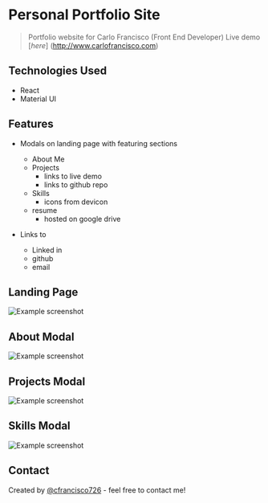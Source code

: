 # Personal Portfolio Site

> Portfolio website for Carlo Francisco (Front End Developer)
> Live demo [_here_] (http://www.carlofrancisco.com)

## Technologies Used

- React
- Material UI

## Features

- Modals on landing page with featuring sections

  - About Me
  - Projects
    - links to live demo
    - links to github repo
  - Skills
    - icons from devicon
  - resume
    - hosted on google drive

- Links to
  - Linked in
  - github
  - email

## Landing Page

![Example screenshot](.src/images/portfolio-landing.png)

## About Modal

![Example screenshot](.src/images/about-me-screenshot.png)

## Projects Modal

![Example screenshot](.src/images/projects-screenshot.png)

## Skills Modal

![Example screenshot](.src/images/skills-screenshot.png)

## Contact

Created by [@cfrancisco726](http://www.carlofrancisco.com) - feel free to contact me!
